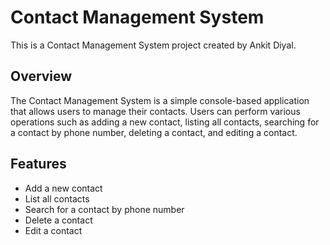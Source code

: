 # Contact Management System

This is a Contact Management System project created by Ankit Diyal.

## Overview

The Contact Management System is a simple console-based application that allows users to manage their contacts. Users can perform various operations such as adding a new contact, listing all contacts, searching for a contact by phone number, deleting a contact, and editing a contact.

## Features

- Add a new contact
- List all contacts
- Search for a contact by phone number
- Delete a contact
- Edit a contact

